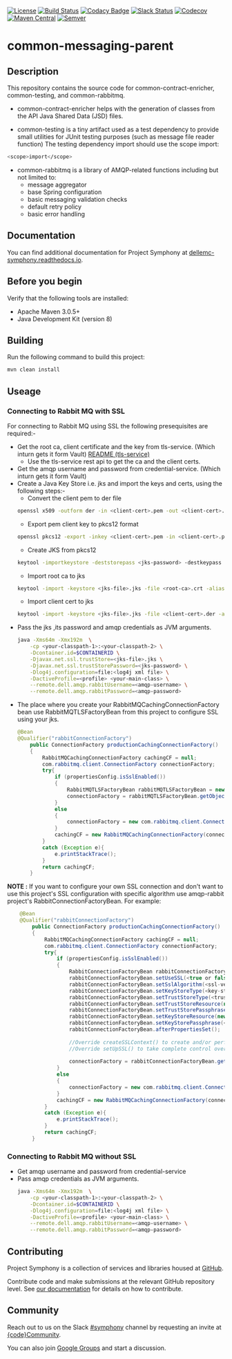 [![License](https://img.shields.io/badge/License-EPL%201.0-red.svg)](https://opensource.org/licenses/EPL-1.0)
[![Build Status](https://travis-ci.org/dellemc-symphony/common-messaging-parent.svg?branch=master)](https://travis-ci.org/dellemc-symphony/common-messaging-parent)
[![Codacy Badge](https://api.codacy.com/project/badge/Grade/75f9e97ba3a746d9bb0d0a9804aaed92)](https://www.codacy.com/app/chamap1/common-messaging-parent?utm_source=github.com&utm_medium=referral&utm_content=dellemc-symphony/common-messaging-parent&utm_campaign=badger)
[![Slack Status](http://slack.yourdomain.com/badge.svg)](https://codecommunity.slack.com/messages/symphony)
[![Codecov](https://img.shields.io/codecov/c/github/dellemc-symphony/common-messaging-parent.svg)](https://codecov.io/gh/dellemc-symphony/common-messaging-parent)
[![Maven Central](https://maven-badges.herokuapp.com/maven-central/com.dell.cpsd/common-messaging-parent/badge.svg)](https://maven-badges.herokuapp.com/maven-central/com.dell.cpsd/common-messaging-parent)
[![Semver](http://img.shields.io/SemVer/2.0.0.png)](http://semver.org/spec/v2.0.0.html)

# common-messaging-parent

## Description

This repository contains the source code for common-contract-enricher, common-testing, and common-rabbitmq.

* common-contract-enricher helps with the generation of classes from the API Java Shared Data (JSD) files.

* common-testing is a tiny artifact used as a test dependency to provide small utilities for JUnit testing purposes (such as message file reader function)
The testing dependency import should use the scope import:
```bash
<scope>import</scope>
```

* common-rabbitmq is a library of AMQP-related functions including but not limited to:
  * message aggregator
  * base Spring configuration
  * basic messaging validation checks
  * default retry policy
  * basic error handling

## Documentation
You can find additional documentation for Project Symphony at [dellemc-symphony.readthedocs.io](https://dellemc-symphony.readthedocs.io).

## Before you begin
Verify that the following tools are installed:

* Apache Maven 3.0.5+
* Java Development Kit (version 8)

## Building
Run the following command to build this project:
```bash
mvn clean install
```
## Useage

### Connecting to Rabbit MQ with SSL

For connecting to Rabbit MQ using SSL the following presequisites are required:-

* Get the root ca, client certificate and the key from tls-service. (Which inturn gets it form Vault) [README (tls-service)](https://github.com/dellemc-symphony/tls-service-parent/blob/refactor-wip/README.md)
    * Use the tls-service rest api to get the ca and the client certs.
* Get the amqp username and password from credential-service. (Which inturn gets it form Vault)
* Create a Java Key Store i.e. jks and import the keys and certs, using the following steps:-
    * Convert the client pem to der file 
    ```bash
    openssl x509 -outform der -in <client-cert>.pem -out <client-cert>.der
    ```
    * Export pem client key to pkcs12 format
    ```bash
    openssl pkcs12 -export -inkey <client-cert>.pem -in <client-cert>.pem -chain -CAfile <root-ca>.crt -out <pkcs12-file>.p12 -password pass:<pkcs12-password>
    ```
    * Create JKS from pkcs12
    ```bash
    keytool -importkeystore -deststorepass <jks-password> -destkeypass <jks-password> -destkeystore <jks-file>.jks -srckeystore <pkcs12-file>.p12 -srcstoretype PKCS12 -srcstorepass <pkcs12-password>
    ```
    * Import root ca to jks
    ```bash
    keytool -import -keystore <jks-file>.jks -file <root-ca>.crt -alias cpsd.root.ca -storepass <jks-password> -noprompt
    ```
    * Import client cert to jks
    ```bash
    keytool -import -keystore <jks-file>.jks -file <client-cert>.der -alias cpsd.intermideate.ca -storepass <jks-password> -noprompt
    ```
* Pass the jks ,its password and amqp credentials as JVM arguments.
    ```bash
    java -Xms64m -Xmx192m  \
        -cp <your-classpath-1>:<your-classpath-2> \
        -Dcontainer.id=$CONTAINERID \
        -Djavax.net.ssl.trustStore=<jks-file>.jks \
        -Djavax.net.ssl.trustStorePassword=<jks-password> \
        -Dlog4j.configuration=file:<log4j xml file> \
        -DactiveProfile=<profile> <your-main-class> \
        --remote.dell.amqp.rabbitUsername=<amqp-username> \
        --remote.dell.amqp.rabbitPassword=<amqp-password>
    ```
* The place where you create your RabbitMQCachingConnectionFactory bean use RabbitMQTLSFactoryBean from this project to configure SSL using your jks.
    ```java
    @Bean
    @Qualifier("rabbitConnectionFactory")
        public ConnectionFactory productionCachingConnectionFactory()
        {
            RabbitMQCachingConnectionFactory cachingCF = null;
            com.rabbitmq.client.ConnectionFactory connectionFactory;
            try{
                if (propertiesConfig.isSslEnabled())
                {
                    RabbitMQTLSFactoryBean rabbitMQTLSFactoryBean = new RabbitMQTLSFactoryBean(propertiesConfig);
                    connectionFactory = rabbitMQTLSFactoryBean.getObject();
                }
                else
                {
                    connectionFactory = new com.rabbitmq.client.ConnectionFactory();
                }
                cachingCF = new RabbitMQCachingConnectionFactory(connectionFactory, propertiesConfig);
            }
            catch (Exception e){
                e.printStackTrace();
            }
            return cachingCF;
        }
    ```
    
**NOTE :** If you want to configure your own SSL connection and don't want to use this project's SSL configuration with specific algorithm use amqp-rabbit project's RabbitConnectionFactoryBean.
For example:
    
```java
    @Bean
    @Qualifier("rabbitConnectionFactory")
        public ConnectionFactory productionCachingConnectionFactory()
        {
            RabbitMQCachingConnectionFactory cachingCF = null;
            com.rabbitmq.client.ConnectionFactory connectionFactory;
            try{
                if (propertiesConfig.isSslEnabled())
                {
                    RabbitConnectionFactoryBean rabbitConnectionFactoryBean = new RabbitConnectionFactoryBean();
                    rabbitConnectionFactoryBean.setUseSSL(<true or false>);
                    rabbitConnectionFactoryBean.setSslAlgorithm(<ssl-version>);
                    rabbitConnectionFactoryBean.setKeyStoreType(<key-store-type jks or pkcs>);
                    rabbitConnectionFactoryBean.setTrustStoreType(<trust-store-type jks or pkcs>);
                    rabbitConnectionFactoryBean.setTrustStoreResource(new FileSystemResource(<path-to-trust-store>));
                    rabbitConnectionFactoryBean.setTrustStorePassphrase(<trust-store-password>);
                    rabbitConnectionFactoryBean.setKeyStoreResource(new FileSystemResource(<path-to-key-store>));
                    rabbitConnectionFactoryBean.setKeyStorePassphrase(<key-store-password>);
                    rabbitConnectionFactoryBean.afterPropertiesSet();
                    
                    //Override createSSLContext() to create and/or perform further modification of the context.
                    //Override setUpSSL() to take complete control over setting up SSL.
                    
                    connectionFactory = rabbitConnectionFactoryBean.getObject();
                }
                else
                {
                    connectionFactory = new com.rabbitmq.client.ConnectionFactory();
                }
                cachingCF = new RabbitMQCachingConnectionFactory(connectionFactory, propertiesConfig);
            }
            catch (Exception e){
                e.printStackTrace();
            }
            return cachingCF;
        }
``` 

### Connecting to Rabbit MQ without SSL
* Get amqp username and password from credential-service
* Pass amqp credentials as JVM arguments.
    ```bash
    java -Xms64m -Xmx192m  \
        -cp <your-classpath-1>:<your-classpath-2> \
        -Dcontainer.id=$CONTAINERID \
        -Dlog4j.configuration=file:<log4j xml file> \
        -DactiveProfile=<profile> <your-main-class> \
        --remote.dell.amqp.rabbitUsername=<amqp-username> \
        --remote.dell.amqp.rabbitPassword=<amqp-password>
    ```

## Contributing
Project Symphony is a collection of services and libraries housed at [GitHub][github].

Contribute code and make submissions at the relevant GitHub repository level. See [our documentation][contributing] for details on how to contribute.

## Community
Reach out to us on the Slack [#symphony][slack] channel by requesting an invite at [{code}Community][codecommunity].

You can also join [Google Groups][googlegroups] and start a discussion.
 
[slack]: https://codecommunity.slack.com/messages/symphony
[googlegroups]: https://groups.google.com/forum/#!forum/dellemc-symphony
[codecommunity]: http://community.codedellemc.com/
[contributing]: http://dellemc-symphony.readthedocs.io/en/latest/contributingtosymphony.html
[github]: https://github.com/dellemc-symphony
[documentation]: https://dellemc-symphony.readthedocs.io/en/latest/
